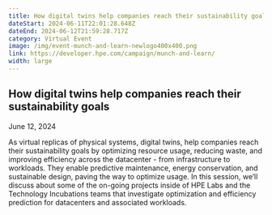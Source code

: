 ```yaml
---
title: How digital twins help companies reach their sustainability goals
dateStart: 2024-06-11T22:01:28.648Z
dateEnd: 2024-06-12T21:59:28.717Z
category: Virtual Event
image: /img/event-munch-and-learn-newlogo400x400.png
link: https://developer.hpe.com/campaign/munch-and-learn/
width: large
---
```

## How digital twins help companies reach their sustainability goals

June 12, 2024

As virtual replicas of physical systems, digital twins, help companies reach their sustainability goals by optimizing resource usage, reducing waste, and improving efficiency across the datacenter - from infrastructure to workloads. They enable predictive maintenance, energy conservation, and sustainable design, paving the way to optimize usage. In this session, we’ll discuss about some of the on-going projects inside of HPE Labs and the Technology Incubations teams that investigate optimization and efficiency prediction for datacenters and associated workloads.

